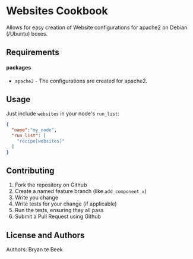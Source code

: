 Websites Cookbook
====================
Allows for easy creation of Website configurations for apache2 on Debian (/Ubuntu) boxes.

Requirements
------------

#### packages
- `apache2` - The configurations are created for apache2.

Usage
-----
Just include `websites` in your node's `run_list`:

```json
{
  "name":"my_node",
  "run_list": [
    "recipe[websites]"
  ]
}
```

Contributing
------------

1. Fork the repository on Github
2. Create a named feature branch (like `add_component_x`)
3. Write you change
4. Write tests for your change (if applicable)
5. Run the tests, ensuring they all pass
6. Submit a Pull Request using Github

License and Authors
-------------------
Authors: Bryan te Beek
